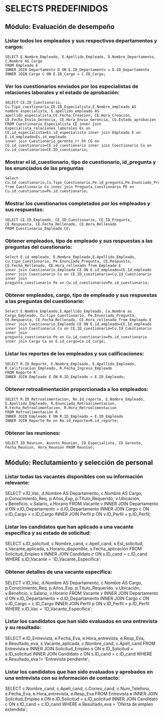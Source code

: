 # SELECTS PREDEFINIDOS

## Módulo: Evaluación de desempeño
### Listar todos los empleados y sus respectivos departamentos y cargos:
	SELECT E.Nombre_Empleado, E.Apellido_Empleado, D.Nombre_Departamento, C.Nombre AS Cargo
	FROM Empleado E
	INNER JOIN Departamento D ON E.ID_Departamento = D.ID_Departamento
	INNER JOIN Cargo C ON E.ID_Cargo = C.ID_Cargo;
	
### Ver los cuestionarios enviados por los especialistas de relaciones laborales y el estado de aprobación:
	SELECT CE.ID_Cuestionario, Cu.Tipo_cuestionario,CE.ID_Especialista,E.Nombre_empleado AS nombre_especialista, E.apellido_empleado AS apellido_especialista,CE.Fecha_Creacion, CE.Hora_Creacion, CE.Fecha_Envio_Gerencia, CE.Hora_Envio_Gerencia, CG.Estado_aprobacion
	FROM Cuestionario_Especialista CE inner join Especialista_relaciones_laborales Es on CE.id_especialista=Es.id_especialista inner join Empleado E on E.id_empleado=Es.id_empleado 
	inner join Cuestionario_gerente_rr_hh CG on CG.id_cuestionario=CE.id_cuestionario inner join Cuestionario Cu on Cu.id_cuestionario=CE.ID_cuestionario;


### Mostrar el id_cuestionario, tipo de cuestionario, id_pregunta y los enunciados de las preguntas
	Select Cu.Id_cuestionario,Cu.Tipo_Cuestionario,Pe.id_pregunta,Pe.Enunciado_Pregunta from Cuestionario Cu inner join Pregunta_Cuestionario PE on Cu.id_cuestionario=Pe.id_cuestionario;
	
	
 ### Mostrar los cuestionarios completados por los empleados y sus respuestas:
	SELECT CE.ID_Empleado, CE.ID_Cuestionario, CE.ID_Pregunta, CE.Respuesta, CE.Fecha_Rellenado, CE.Hora_Rellenado
	FROM Cuestionario_Empleado CE;
	
### Obtener empleados, tipo de empleado y sus respuestas a las preguntas del cuestionario:
	Select E.id_empleado, E.Nombre_Empleado,E.Apellido_Empleado, Cu.tipo_Cuestionario, Pe.Enunciado_Pregunta, CE.Respuesta, CE.Fecha_Rellenado, CE.Hora_rellenado from Empleado E 
	inner join Cuestionario_Empleado CE ON E.id_empleado=CE.Id_empleado inner join Cuestionario Cu on CE.ID_cuestionario=Cu.Id_Cuestionario inner join
	pregunta_cuestionario Pe on Cu.id_cuestionario=Pe.id_cuestionario;
	
### Obtener empleados, cargo, tipo de empleado y sus respuestas a las preguntas del cuestionario:
	Select E.Nombre_Empleado,E.Apellido_Empleado, Ca.Nombre as Cargo_Empleado, Cu.tipo_Cuestionario, Pe.Enunciado_Pregunta, CE.Respuesta, CE.Fecha_Rellenado, CE.Hora_rellenado from Empleado E 
	inner join Cuestionario_Empleado CE ON E.id_empleado=CE.Id_empleado inner join Cuestionario Cu on CE.ID_cuestionario=Cu.Id_Cuestionario inner join
	pregunta_cuestionario Pe on Cu.id_cuestionario=Pe.id_cuestionario inner join Cargo Ca on E.id_cargo=Ca.id_cargo;
	
### Listar los reportes de los empleados y sus calificaciones:
	SELECT R.ID_Reporte, E.Nombre_Empleado, E.Apellido_Empleado, R.Calificacion_Empleado, R.Fecha_Ingreso_Empleado
	FROM Reporte R
	INNER JOIN Empleado E ON R.ID_Empleado = E.ID_Empleado;
	
### Obtener retroalimentación proporcionada a los empleados:
	SELECT R.ID_Retroalimentacion, Re.Id_reporte, E.Nombre_Empleado, E.Apellido_Empleado, R.Enunciado_Retroalimentacion, R.Fecha_Retroalimentacion, R.Hora_Retroalimentacion
	FROM Retroalimentacion R
	INNER JOIN Empleado E ON R.ID_Empleado = E.ID_Empleado
	INNER JOIN Reporte Re on Re.id_reporte=R.id_reporte;
	
### Obtener las reuniones:
	SELECT ID_Reunion, Asunto_Reunion, ID_Especialista, ID_Gerente, Fecha_Reunion, Hora_Reunion FROM Reunion;



## Módulo: Reclutamiento y selección de personal
### Listar todas las vacantes disponibles con su información relevante:
SELECT v.ID_Vac, d.Nombre AS Departamento, c.Nombre AS Cargo, p.Conocimiento_Req, p.Años_Exp, p.Titulo_Requerido, v.Ubicación, v.Beneficio, v.Salario, v.Horario
FROM Vacante v
INNER JOIN Departamento d ON v.ID_Departamento = d.ID_Departamento
INNER JOIN Cargo c ON v.ID_Cargo = c.ID_Cargo
INNER JOIN Perfil p ON v.ID_Perfil = p.ID_Perfil;

### Listar los candidatos que han aplicado a una vacante específica y su estado de solicitud:
SELECT s.ID_solicitud, c.Nombre_cand, c.Apell_cand, s.Est_solicitud, s.Vacante_aplicada, s.Horario_disponible, s.Fecha_aplicación
FROM Solicitud_Empleo s
INNER JOIN Candidato c ON s.ID_cand = c.ID_cand
WHERE s.ID_Vacante = 'ID_Vacante_Específica';

### Obtener detalles de una vacante específica:
SELECT v.ID_Vac, d.Nombre AS Departamento, c.Nombre AS Cargo, p.Conocimiento_Req, p.Años_Exp, p.Titulo_Requerido, v.Ubicación, v.Beneficio, v.Salario, v.Horario
FROM Vacante v
INNER JOIN Departamento d ON v.ID_Departamento = d.ID_Departamento
INNER JOIN Cargo c ON v.ID_Cargo = c.ID_Cargo
INNER JOIN Perfil p ON v.ID_Perfil = p.ID_Perfil
WHERE v.ID_Vac = 'ID_Vacante_Específica';

### Listar los candidatos que han sido evaluados en una entrevista y su resultado:
SELECT e.ID_Entrevista, e.Fecha_Eva, e.Hora_entrevista, e.Resp_Eva, e.Resultado_eva, s.Vacante_aplicada, c.Nombre_cand, c.Apell_cand
FROM Entrevista e
INNER JOIN Solicitud_Empleo s ON e.ID_Solicitud = s.ID_solicitud
INNER JOIN Candidato c ON s.ID_cand = c.ID_cand
WHERE e.Resultado_eva != 'Entrevista pendiente';

### Listar los candidatos que han sido evaluados y aprobados en una entrevista con su información de contacto:
SELECT c.Nombre_cand, c.Apell_cand, c.Correo_cand, c.Num_Telefono, e.Fecha_Eva, e.Hora_entrevista, e.Resp_Eva
FROM Entrevista e
INNER JOIN Solicitud_Empleo s ON e.ID_Solicitud = s.ID_solicitud
INNER JOIN Candidato c ON s.ID_cand = c.ID_cand
WHERE e.Resultado_eva = 'Oferta de empleo extendida';
